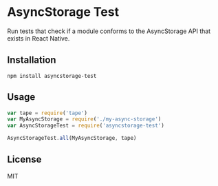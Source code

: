 # AsyncStorage Test

Run tests that check if a module conforms to the AsyncStorage API that exists in React Native.

## Installation

```
npm install asyncstorage-test
```

## Usage

```js
var tape = require('tape')
var MyAsyncStorage = require('./my-async-storage')
var AsyncStorageTest = require('asyncstorage-test')

AsyncStorageTest.all(MyAsyncStorage, tape)
```

## License

MIT